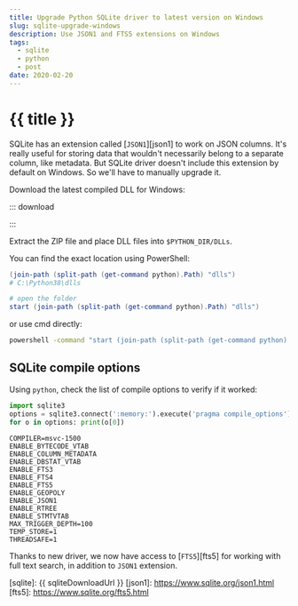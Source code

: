 ```yaml
---
title: Upgrade Python SQLite driver to latest version on Windows
slug: sqlite-upgrade-windows
description: Use JSON1 and FTS5 extensions on Windows
tags:
  - sqlite
  - python
  - post
date: 2020-02-20
---
```


# {{ title }}

SQLite has an extension called [`JSON1`][json1] to work on JSON columns. It's really useful for storing data that wouldn't necessarily belong to a separate column, like metadata. But SQLite driver doesn't include this extension by default on Windows. So we'll have to manually upgrade it.

Download the latest compiled DLL for Windows: 

::: download
<ul x-data="app()" x-init="init()">
  <template x-if="!links.length">
    <li>Fetching the latest download URLs...</li>
  </template>
  <template x-for="url in links" x-bind:key="url">
    <li><a x-bind:href="url" x-text="url"></a></li>
  </template>
</ul>
:::



Extract the ZIP file and place DLL files into `$PYTHON_DIR/DLLs`. 

You can find the exact location using PowerShell:

```powershell
(join-path (split-path (get-command python).Path) "dlls")
# C:\Python38\dlls

# open the folder
start (join-path (split-path (get-command python).Path) "dlls")  
```
or use cmd directly:

```cmd
powershell -command "start (join-path (split-path (get-command python).Path) "dlls")"
```

## SQLite compile options

Using `python`, check the list of compile options to verify if it worked:

```python
import sqlite3
options = sqlite3.connect(':memory:').execute('pragma compile_options').fetchall()
for o in options: print(o[0])
```

```
COMPILER=msvc-1500
ENABLE_BYTECODE_VTAB
ENABLE_COLUMN_METADATA
ENABLE_DBSTAT_VTAB
ENABLE_FTS3
ENABLE_FTS4
ENABLE_FTS5
ENABLE_GEOPOLY
ENABLE_JSON1
ENABLE_RTREE
ENABLE_STMTVTAB
MAX_TRIGGER_DEPTH=100
TEMP_STORE=1
THREADSAFE=1
```

Thanks to new driver, we now have access to [`FTS5`][fts5] for working with full text search, in addition to `JSON1` extension.

[sqlite]: {{ sqliteDownloadUrl }}
[json1]: https://www.sqlite.org/json1.html
[fts5]: https://www.sqlite.org/fts5.html


<script src="https://cdn.jsdelivr.net/gh/alpinejs/alpine@2/dist/alpine.js" defer></script>
<script>
    const app = () => ({
        links: [],
        async init() {
            const url = `https://www.sqlite.org/download.html#win32`
            const html = await fetch(`/api/proxy?url=${decodeURIComponent(url)}`).then(r => r.text());
            this.links = html.match(/(\d+\/[^.]+.zip)/gm)
                .filter(path => /dll-win/.test(path))
                .map(path => `https://www.sqlite.org/${path}`);
        }
    });
</script>